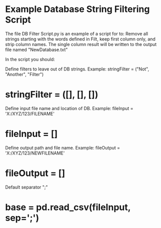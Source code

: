 # Example Database String Filtering Script
The file DB Filter Script.py is an example of a script for to: Remove all strings starting with the words defined in Filt, keep first column only, and strip column names. The single column result will be written to the output file named "NewDatabase.txt"

In the script you should:

Define filters to leave out of DB strings. Example: stringFilter = ("Not", "Another", "Filter")
# stringFilter = ([], [], [])

Define input file name and location of DB. Example: fileInput = 'X:/XYZ/123/FILENAME'
# fileInput = []

Define output path and file name. Example: fileOutput = 'X:/XYZ/123/NEWFILENAME'
# fileOutput = []

Default separator ";"
# base = pd.read_csv(fileInput, sep=';')
